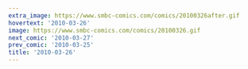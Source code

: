 ```yaml
---
extra_image: https://www.smbc-comics.com/comics/20100326after.gif
hovertext: '2010-03-26'
image: https://www.smbc-comics.com/comics/20100326.gif
next_comic: '2010-03-27'
prev_comic: '2010-03-25'
title: '2010-03-26'
---
```


